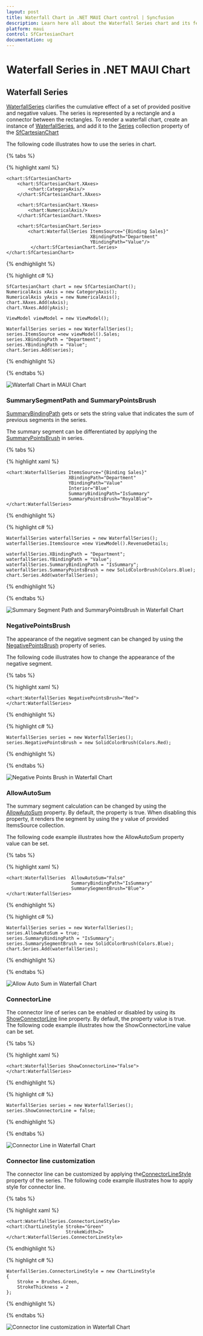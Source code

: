 ```yaml
---
layout: post
title: Waterfall Chart in .NET MAUI Chart control | Syncfusion
description: Learn here all about the Waterfall Series chart and its features in Syncfusion .NET MAUI Chart (SfCartesianChart) control.
platform: maui
control: SfCartesianChart
documentation: ug
---
```


# Waterfall Series in .NET MAUI Chart

## Waterfall Series

[WaterfallSeries]() clarifies the cumulative effect of a set of provided positive and negative values. The series is represented by a rectangle and a connector between the rectangles. To render a waterfall chart, create an instance of [WaterfallSeries](), and add it to the [Series](https://help.syncfusion.com/cr/maui/Syncfusion.Maui.Charts.SfCartesianChart.html#Syncfusion_Maui_Charts_SfCartesianChart_Series) collection property of the [SfCartesianChart](https://help.syncfusion.com/cr/maui/Syncfusion.Maui.Charts.SfCartesianChart.html?tabs=tabid-1)

The following code illustrates how to use the series in chart.

{% tabs %}

{% highlight xaml %}

    <chart:SfCartesianChart>
        <chart:SfCartesianChart.XAxes>
            <chart:CategoryAxis/>
        </chart:SfCartesianChart.XAxes>

        <chart:SfCartesianChart.YAxes>
            <chart:NumericalAxis/>
        </chart:SfCartesianChart.YAxes>
    
        <chart:SfCartesianChart.Series>
            <chart:WaterfallSeries ItemsSource="{Binding Sales}"
                                   XBindingPath="Department"
                                   YBindingPath="Value"/>
             </chart:SfCartesianChart.Series>   
    </chart:SfCartesianChart>

{% endhighlight %}

{% highlight c# %}

    SfCartesianChart chart = new SfCartesianChart();
    NumericalAxis xAxis = new CategoryAxis();
    NumericalAxis yAxis = new NumericalAxis();
    chart.XAxes.Add(xAxis);
    chart.YAxes.Add(yAxis);
   
    ViewModel viewModel = new ViewModel();

    WaterfallSeries series = new WaterfallSeries();
    series.ItemsSource =new viewModel().Sales;
    series.XBindingPath = "Department";
    series.YBindingPath = "Value";
    chart.Series.Add(series);

{% endhighlight %}

{% endtabs %}

![Waterfall Chart in MAUI Chart](Chart-types_images/BasicRendering.png)

### SummarySegmentPath and SummaryPointsBrush

[SummaryBindingPath]() gets or sets the string value that indicates the sum of previous segments in the series.

The summary segment can be differentiated by applying the [SummaryPointsBrush]() in series.

{% tabs %}

{% highlight xaml %}

    <chart:WaterfallSeries ItemsSource="{Binding Sales}"  
                           XBindingPath="Department" 
                           YBindingPath="Value"
                           Interior="Blue"
                           SummaryBindingPath="IsSummary"
                           SummaryPointsBrush="RoyalBlue">
    </chart:WaterfallSeries>
{% endhighlight %}

{% highlight c# %}

    WaterfallSeries waterfallSeries = new WaterfallSeries();
    waterfallSeries.ItemsSource =new ViewModel().RevenueDetails;

    waterfallSeries.XBindingPath = "Department";
    waterfallSeries.YBindingPath = "Value";
    waterfallSeries.SummaryBindingPath = "IsSummary";
    waterfallSeries.SummaryPointsBrush = new SolidColorBrush(Colors.Blue);
    chart.Series.Add(waterfallSeries);
{% endhighlight %}

{% endtabs %}

![Summary Segment Path and SummaryPointsBrush in Waterfall Chart](Chart-types_images/SummaryBindingPath.png)

### NegativePointsBrush

The appearance of the negative segment can be changed by using the [NegativePointsBrush]() property of series.

The following code illustrates how to change the appearance of the negative segment.

{% tabs %}

{% highlight xaml %}

    <chart:WaterfallSeries NegativePointsBrush="Red">
    </chart:WaterfallSeries>

{% endhighlight %}

{% highlight c# %}

    WaterfallSeries series = new WaterfallSeries();
    series.NegativePointsBrush = new SolidColorBrush(Colors.Red);

{% endhighlight %}

{% endtabs %}


![Negative Points Brush in Waterfall Chart](Chart-types_images/NegativePointsBrush.png)


### AllowAutoSum

The summary segment calculation can be changed by using the [AllowAutoSum]() property. By default, the property is true. When disabling this property, it renders the segment by using the y value of provided ItemsSource collection.

The following code example illustrates how the AllowAutoSum property value can be set.

{% tabs %}

{% highlight xaml %}

    <chart:WaterfallSeries  AllowAutoSum="False"
                            SummaryBindingPath="IsSummary"
                            SummarySegmentBrush="Blue">
    </chart:WaterfallSeries>

{% endhighlight %}

{% highlight c# %}

    WaterfallSeries series = new WaterfallSeries();
    series.AllowAutoSum = true;
    series.SummaryBindingPath = "IsSummary";
    series.SummarySegmentBrush = new SolidColorBrush(Colors.Blue);
    chart.Series.Add(waterfallSeries);

{% endhighlight %}

{% endtabs %}


![Allow Auto Sum in Waterfall Chart](Chart-types_images/AllowAutoSum.png)

### ConnectorLine

The connector line of series can be enabled or disabled by using its [ShowConnectorLine]() line property. By default, the property value is true.
The following code example illustrates how the ShowConnectorLine value can be set.

{% tabs %}

{% highlight xaml %}

    <chart:WaterfallSeries ShowConnectorLine="False">
    </chart:WaterfallSeries>

{% endhighlight %}

{% highlight c# %}

    WaterfallSeries series = new WaterfallSeries();
    series.ShowConnectorLine = false;

{% endhighlight %}

{% endtabs %}

![Connector Line in Waterfall Chart](Chart-types_images/ShoeConnectorLine.png)

### Connector line customization

The connector line can be customized by applying the[ConnectorLineStyle]() property of the series. The following code example illustrates how to apply style for connector line.

{% tabs %}

{% highlight xaml %}

    <chart:WaterfallSeries.ConnectorLineStyle>
    <chart:ChartLineStyle Stroke="Green"
                          StrokeWidth=2>
    </chart:WaterfallSeries.ConnectorLineStyle>

{% endhighlight %}

{% highlight c# %}

    WaterfallSeries.ConnectorLineStyle = new ChartLineStyle
    {
        Stroke = Brushes.Green,
        StrokeThickness = 2
    };
    
{% endhighlight %}

{% endtabs %}


![Connector line customization in Waterfall Chart](Chart-types_images/ConnectorLineStyle.png)
